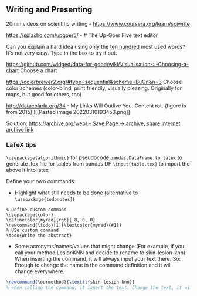 ## Writing and Presenting

20min videos on scientific writing - https://www.coursera.org/learn/sciwrite

https://splasho.com/upgoer5/ - # The Up-Goer Five text editor

Can you explain a hard idea using only the [ten hundred](https://splasho.com/upgoer5/phpspellcheck/dictionaries/1000.dicin) most used words? It's not very easy. Type in the box to try it out.

https://github.com/widged/data-for-good/wiki/Visualisation-::-Choosing-a-chart Choose a chart

https://colorbrewer2.org/#type=sequential&scheme=BuGn&n=3 Choose color schemes (color-blind, print friendly, visually pleasing. Originally for maps, but good for others, too)

http://datacolada.org/34 - My Links Will Outlive You. Content rot. (figure is from 2015)
![[Pasted image 20220310193453.png]]

Solution: [https://archive.org/web/ - Save Page -> archive, share Internet archive link](https://archive.org/web/)

### LaTeX tips

`\usepackage{algorithmic}` for pseudocode
`pandas.DataFrame.to_latex` to generate .tex file for tables from pandas DF
`\input{table.tex}` to import the above it into latex

Define your own commands:

- Highlight what still needs to be done (alternative to `\usepackage{todonotes}`)
```TeX
% Define custom command
\usepackage{color}  
\definecolor{myred}{rgb}{.8,.0,.0}  
\newcommand{\todo}[1]{\textcolor{myred}{#1}}
% USe custom command
\todo{Write the abstract}
```
- Some acronyms/names/values that might change (For example, if you call your method LesionKNN and decide to  rename to skin-lesion-knn). When inserting the command, it will always input your text there. So: Enough to change the name in the command definition and it will change everywhere.
```LaTeX
\newcommand{\ourmethod}{\texttt{skin-lesion-knn}}
% when calling the command, it isnert the text. Change the text, it will change everywhere.
```
